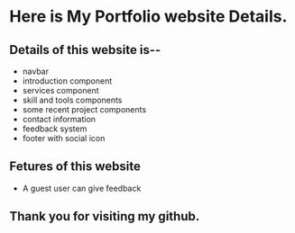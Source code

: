# Here is My Portfolio website Details.
 

## Details of this website is--

* navbar
* introduction component
* services component
* skill and tools components
* some recent project components
* contact information
* feedback system
* footer with social icon

## Fetures of this website
 
* A guest user can give feedback




## Thank you for visiting my github.